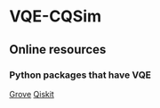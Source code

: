 # VQE-CQSim

## Online resources

### Python packages that have VQE

[Grove](https://grove-docs.readthedocs.io/en/latest/vqe.html)
[Qiskit](https://qiskit.org/textbook/ch-applications/vqe-molecules.html)
